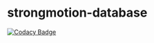 # strongmotion-database

[![Codacy Badge](https://api.codacy.com/project/badge/Grade/40f8c4d07e754b4999d1ecf7f9102f1e)](https://app.codacy.com/app/hschovanec-usgs/strongmotion-database?utm_source=github.com&utm_medium=referral&utm_content=usgs/strongmotion-database&utm_campaign=badger)
